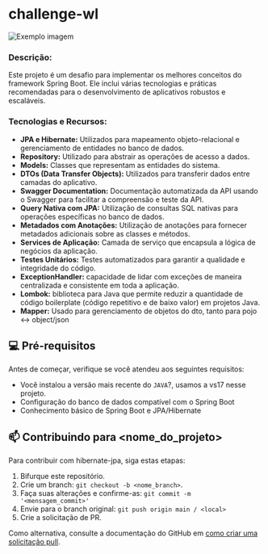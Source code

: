 # challenge-wl

<img src="https://scrimba.com/articles/content/images/2022/08/Coding-or-Programming_-What-Is-the-Difference_-main-1.png" alt="Exemplo imagem">

### Descrição:

Este projeto é um desafio para implementar os melhores conceitos do framework Spring Boot. Ele inclui várias tecnologias e práticas recomendadas para o desenvolvimento de aplicativos robustos e escaláveis.

### Tecnologias e Recursos:
- **JPA e Hibernate:** Utilizados para mapeamento objeto-relacional e gerenciamento de entidades no banco de dados.
- **Repository:** Utilizado para abstrair as operações de acesso a dados.
- **Models:** Classes que representam as entidades do sistema.
- **DTOs (Data Transfer Objects):** Utilizados para transferir dados entre camadas do aplicativo.
- **Swagger Documentation:** Documentação automatizada da API usando o Swagger para facilitar a compreensão e teste da API.
- **Query Nativa com JPA:** Utilização de consultas SQL nativas para operações específicas no banco de dados.
- **Metadados com Anotações:** Utilização de anotações para fornecer metadados adicionais sobre as classes e métodos.
- **Services de Aplicação:** Camada de serviço que encapsula a lógica de negócios da aplicação.
- **Testes Unitários:** Testes automatizados para garantir a qualidade e integridade do código.
- **ExceptionHandler:** capacidade de lidar com exceções de maneira centralizada e consistente em toda a aplicação.
- **Lombok:** biblioteca para Java que permite reduzir a quantidade de código boilerplate (código repetitivo e de baixo valor) em projetos Java.
- **Mapper:** Usado para gerenciamento de objetos do dto, tanto para pojo <-> object/json

## 💻 Pré-requisitos

Antes de começar, verifique se você atendeu aos seguintes requisitos:

- Você instalou a versão mais recente do `JAVA`?, usamos a vs17 nesse projeto.
- Configuração do banco de dados compatível com o Spring Boot
- Conhecimento básico de Spring Boot e JPA/Hibernate

## 📫 Contribuindo para <nome_do_projeto>

Para contribuir com hibernate-jpa, siga estas etapas:

1. Bifurque este repositório.
2. Crie um branch: `git checkout -b <nome_branch>`.
3. Faça suas alterações e confirme-as: `git commit -m '<mensagem_commit>'`
4. Envie para o branch original: `git push origin main / <local>`
5. Crie a solicitação de PR.

Como alternativa, consulte a documentação do GitHub em [como criar uma solicitação pull](https://help.github.com/en/github/collaborating-with-issues-and-pull-requests/creating-a-pull-request).

